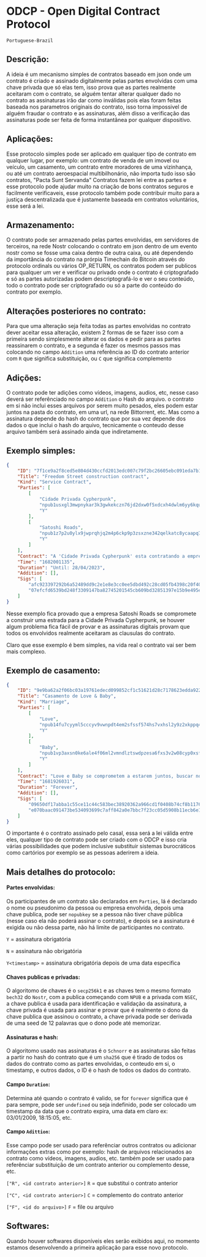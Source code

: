 # ODCP - Open Digital Contract Protocol

`Portuguese-Brazil`

## Descrição:

A ideia é um mecanismo simples de contratos baseado em json onde um contrato é criado e assinado digitalmente pelas partes envolvidas com uma chave privada que só elas tem, isso prova que as partes realmente aceitaram com o contrato, se alguém tentar alterar qualquer dado no contrato as assinaturas irão dar como inválidas pois elas foram feitas baseada nos parametros originais do contrato, isso torna impossivel de alguém fraudar o contrato e as assinaturas, além disso a verificação das assinaturas pode ser feita de forma instantânea por qualquer dispositivo.

## Aplicações:

Esse protocolo simples pode ser aplicado em qualquer tipo de contrato em qualquer lugar, por exemplo: um contrato de venda de um imovel ou veículo, um casamento, um contrato entre moradores de uma vizinhança, ou até um contrato aeroespacial multibilhonário, não importa tudo isso são contratos, "Pacta Sunt Servanda" Contratos fazem lei entre as partes e esse protocolo pode ajudar muito na criação de bons contratos seguros e facilmente verificaveis, esse protocolo também pode contribuir muito para a justiça descentralizada que é justamente baseada em contratos voluntários, esse será a lei.

## Armazenamento:

O contrato pode ser armazenado pelas partes envolvidas, em servidores de terceiros, na rede Nostr colocando o contrato em json dentro de um evento nostr como se fosse uma caixa dentro de outra caixa, ou até dependendo da importância do contrato na prórpia Timechain do Bitcoin através do protocolo ordinals ou vários OP_RETURN, os contratos podem ser publicos para qualquer um ver e verificar ou privado onde o contrato é criptografado e só as partes autorizadas podem descriptografá-lo e ver o seu conteúdo, todo o contrato pode ser criptografado ou só a parte do conteúdo do contrato por exemplo.

## Alterações posteriores no contrato:

Para que uma alteração seja feita todas as partes envolvidas no contrato dever aceitar essa alteração, existem 2 formas de se fazer isso com a primeira sendo simplesmente alterar os dados e pedir para as partes reassinarem o contrato, e a segunda é fazer os mesmos passos mas colocando no campo `Addition` uma referência ao ID do contrato anterior com `R` que significa substituição, ou `C` que significa complemento

## Adições:

O contrato pode ter adições como vídeos, imagens, audios, etc, nesse caso deverá ser referênciado no campo `Addition` o Hash do arquivo. o contrato em si não inclui esses arquivos por serem muito pesados, eles podem estar juntos na pasta do contrato, em uma url, na rede Bittorrent, etc. Mas como a assinatura depende do hash do contrato que por sua vez depende dos dados o que inclui o hash do arquivo, tecnicamente o conteudo desse arquivo também será assinado ainda que indiretamente.

## Exemplo simples:

```json
{
    "ID": "7f1ce9a2f8ced5e804d430ccfd2013edc007c79f2bc26605ebc091eda7b15699",
    "Title": "Freedom Street construction contract",
    "Kind": "Service Contract",
    "Parties": [
        [
            "Cidade Privada Cypherpunk",
            "npub1usxgl3mwpnykar3k3gwkekczn76jd2dxw0f5xdcxh4dwlm6yy6kqudq0eh",
            "Y"
        ],
        [
            "Satoshi Roads",
            "npub1z7p2u0ylx9jwprqhjq2m4p6ckp9p3zsxzne342qelkatc8ycaapq7fr6ma",
            "Y"
        ]
    ],
    "Contract": "A 'Cidade Privada Cypherpunk' esta contratando a empresa 'Satoshi Roads' para construir a rua 'Freedom Street', o termino das obras devera ser no dia 27 de abril e a inauguracao no dia seguinte, as clausulas sao [...], o orcamento e de 20 BTC",
    "Time": "1682001135",
    "Duration": "Until: 28/04/2023",
    "Addition": [],
    "Sigs": [
        "afc923397292b6a52489dd9c2e1e8e3cc0ee5dbd492c28cd05fb4398c20f40dab5a73e7466b2853f6ab2e8423ed19a01cc24994147a4c89d81fdb966c40b6fed",
        "07efcfd6539bd248f3309147ba82745201545cb609bd32851397e15b9e495ef926ec425334d59b0a9ade37fc5a650d9fa556662cdc0e75f522c7fbf62f303d86"
    ]
}
```

Nesse exemplo fica provado que a empresa Satoshi Roads se compromete a construir uma estrada para a Cidade Privada Cypherpunk, se houver algum problema fica fácil de provar e as assinaturas digitais provam que todos os envolvidos realmente aceitaram as clausulas do contrato.

Claro que esse exemplo é bem simples, na vida real o contrato vai ser bem mais complexo.

## Exemplo de casamento:

```json
{
    "ID": "9e9ba62a2f06bc03a19761edecd099852cf1c51621d28c7178623edda9225c04",
    "Title": "Casamento de Love & Baby",
    "Kind": "Marriage",
    "Parties": [
        [
            "Love",
            "npub14fu7cyyml5cccyv9vwnpdt4em2sfssf574hs7vxhsl2y9z2xkppq4x2dz6",
            "Y"
        ],
        [
            "Baby",
            "npub1vp3axsn0ke6ale4f06ml2vmndlztswdpzesa6fxs3v2w08cyp0xsfkdhqg",
            "Y"
        ]
    ],
    "Contract": "Love e Baby se comprometem a estarem juntos, buscar novos caminhos juntos e serem honestos um com o outro [...]",
    "Time": "1681926031",
    "Duration": "Forever",
    "Addition": [],
    "Sigs": [
        "09650df17abba1c55ce11c44c583bec38920362a966cd1f0408b74cf8b1176e06eecdfd39b51f30e297f6d32bb796e89e10b517e35090ac7690770dbaab91bc2",
        "e070baac091473be534093699c7aff842a0e7bbc7f23cc05d5908b11ecb6e126f1fa988fc5a1b302c968c0b6816c38d9530f2beddab437461597ed2989cfcefb"
    ]
}
```

O importante é o contrato assinado pelo casal, essa será a lei válida entre eles, qualquer tipo de contrato pode ser criado com o ODCP e isso cria várias possibilidades que podem inclusive substituir sistemas burocráticos como cartórios por exemplo se as pessoas aderirem a ideia.

## Mais detalhes do protocolo:

#### Partes envolvidas:
Os participantes de um contrato são declarados em `Parties`, lá é declarado o nome ou pseudonimo da pessoa ou empresa envolvida, depois uma chave publica, pode ser `nopubkey` se a pessoa não tiver chave pública (nesse caso ela não poderá assinar o contrato), e depois se a assinatura é exigida ou não dessa parte, não há limite de participantes no contrato.

`Y` = assinatura obrigatória

`N` = assinatura não obrigatória

`Y<timestamp>` = assinatura obrigatória depois de uma data especifica

#### Chaves publicas e privadas:
O algoritomo de chaves é o `secp256k1` e as chaves tem o mesmo formato `bech32` do `Nostr`, com a publica começando com `NPUB` e a privada com `NSEC`, a chave publica é usada para identificação e validação da assinatura, a chave privada é usada para assinar e provar que é realmente o dono da chave publica que assinou o contrato, a chave privada pode ser derivada de uma seed de 12 palavras que o dono pode até memorizar.

#### Assinaturas e hash:
O algoritomo usado nas assinaturas é o `Schnorr` e as assinaturas são feitas a partir no hash do contrato que é um `sha256` que é tirado de todos os dados do contrato como as partes envolvidas, o conteudo em si, o timestamp, e outros dados, o ID é o hash de todos os dados do contrato.

#### Campo `Duration`:
Determina até quando o contrato é valido, se for `forever` significa que é para sempre, pode ser `undefined` ou seja indefinido, pode ser colocado um timestamp da data que o contrato expira, uma data em claro ex: 03/01/2009, 18:15:05, etc.

#### Campo `Adittion`:
Esse campo pode ser usado para referênciar outros contratos ou adicionar informações extras como por exemplo: hash de arquivos relacionados ao contrato como vídeos, imagens, audios, etc. também pode ser usado para referênciar substituição de um contrato anterior ou complemento desse, etc.

`["R", <id contrato anterior>]` `R` = que substitui o contrato anterior

`["C", <id contrato anterior>]` `C` = complemento do contrato anterior

`["F", <id do arquivo>]` `F` = file ou arquivo

## Softwares:

Quando houver softwares disponíveis eles serão exibidos aqui, no momento estamos desenvolvendo a primeira aplicação para esse novo protocolo.
